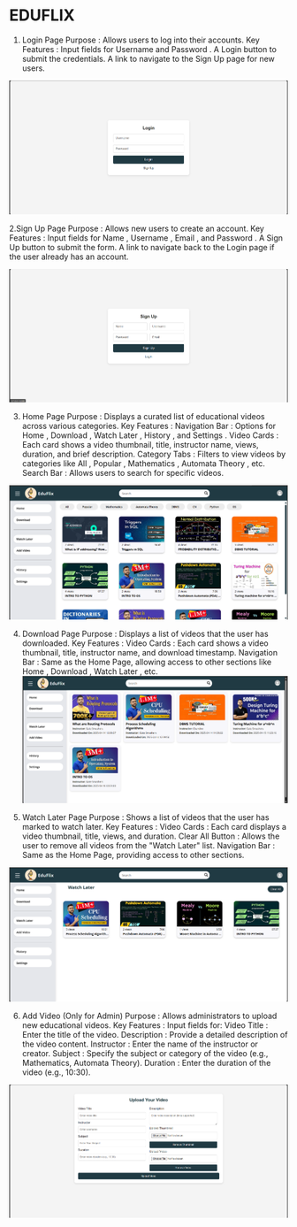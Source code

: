# EDUFLIX



1. Login Page
Purpose : Allows users to log into their accounts.
Key Features :
Input fields for Username and Password .
A Login button to submit the credentials.
A link to navigate to the Sign Up page for new users.

![imgage alt](https://github.com/sohamcoder-2/EDUFLIX/blob/main/IMG/Screenshot%202025-04-19%20000631.png?raw=true)


2.Sign Up Page
Purpose : Allows new users to create an account.
Key Features :
Input fields for Name , Username , Email , and Password .
A Sign Up button to submit the form.
A link to navigate back to the Login page if the user already has an account.

![image alt](https://github.com/sohamcoder-2/EDUFLIX/blob/main/IMG/Screenshot%202025-04-19%20002210.png?raw=true)

3. Home Page
Purpose : Displays a curated list of educational videos across various categories.
Key Features :
Navigation Bar :
Options for Home , Download , Watch Later , History , and Settings .
Video Cards :
Each card shows a video thumbnail, title, instructor name, views, duration, and brief description.
Category Tabs :
Filters to view videos by categories like All , Popular , Mathematics , Automata Theory , etc.
Search Bar :
Allows users to search for specific videos.

![image alt](https://github.com/sohamcoder-2/EDUFLIX/blob/main/IMG/Screenshot%202025-04-19%20000711.png?raw=true)


4. Download Page
Purpose : Displays a list of videos that the user has downloaded.
Key Features :
Video Cards :
Each card shows a video thumbnail, title, instructor name, and download timestamp.
Navigation Bar :
Same as the Home Page, allowing access to other sections like Home , Download , Watch Later , etc.
![image alt](https://github.com/sohamcoder-2/EDUFLIX/blob/main/IMG/Screenshot%202025-04-19%20000726.png?raw=true)

5. Watch Later Page
Purpose : Shows a list of videos that the user has marked to watch later.
Key Features :
Video Cards :
Each card displays a video thumbnail, title, views, and duration.
Clear All Button :
Allows the user to remove all videos from the "Watch Later" list.
Navigation Bar :
Same as the Home Page, providing access to other sections.

![image alt](https://github.com/sohamcoder-2/EDUFLIX/blob/main/IMG/Screenshot%202025-04-19%20000816.png?raw=true)

6. Add Video (Only for Admin)
Purpose : Allows administrators to upload new educational videos.
Key Features :
Input fields for:
Video Title : Enter the title of the video.
Description : Provide a detailed description of the video content.
Instructor : Enter the name of the instructor or creator.
Subject : Specify the subject or category of the video (e.g., Mathematics, Automata Theory).
Duration : Enter the duration of the video (e.g., 10:30).

![image alt](https://github.com/sohamcoder-2/EDUFLIX/blob/main/IMG/Screenshot%202025-04-19%20000829.png?raw=true)
